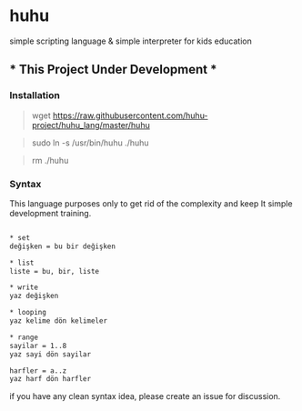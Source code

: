 huhu
===================
simple scripting language & simple interpreter for kids education

## * This Project Under Development *

### Installation

> wget https://raw.githubusercontent.com/huhu-project/huhu_lang/master/huhu

> sudo ln -s /usr/bin/huhu ./huhu

> rm ./huhu

### Syntax

This language purposes only to get rid of the complexity and keep It simple development training.

```sh

* set
değişken = bu bir değişken

* list
liste = bu, bir, liste

* write
yaz değişken

* looping
yaz kelime dön kelimeler

* range
sayilar = 1..8
yaz sayi dön sayilar

harfler = a..z
yaz harf dön harfler

```
if you have any clean syntax idea, please create an issue for discussion.
